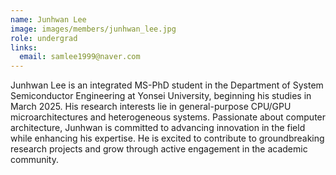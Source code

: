 ```yaml
---
name: Junhwan Lee
image: images/members/junhwan_lee.jpg
role: undergrad
links:
  email: samlee1999@naver.com
---
```


Junhwan Lee is an integrated MS-PhD student in the Department of System Semiconductor Engineering at Yonsei University, beginning his studies in March 2025. His research interests lie in general-purpose CPU/GPU microarchitectures and heterogeneous systems. Passionate about computer architecture, Junhwan is committed to advancing innovation in the field while enhancing his expertise. He is excited to contribute to groundbreaking research projects and grow through active engagement in the academic community.
